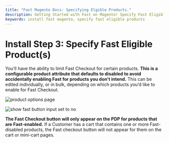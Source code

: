 ```yaml
---
title: "Fast Magento Docs: Specifying Elgible Products."
description: Getting Started with Fast on Magento! Specify Fast Eligible Product(s)
keywords: install fast magento, specify fast eligible products
---
```


# Install Step 3: Specify Fast Eligible Product(s)

You’ll have the ability to limit Fast Checkout for certain products. **This is a configurable product attribute that defaults to disabled to avoid accidentally enabling Fast for products you don’t intend.** This can be edited individually, or in bulk, depending on which products you’d like to enable for Fast Checkout.

![product options page](/images/image2.png)

![show fast button input set to no](/images/image8.png)

**The Fast Checkout button will only appear on the PDP for products that are Fast-enabled.** If a Customer has a cart that contains one or more Fast-disabled products, the Fast checkout button will not appear for them on the cart or mini-cart pages.
